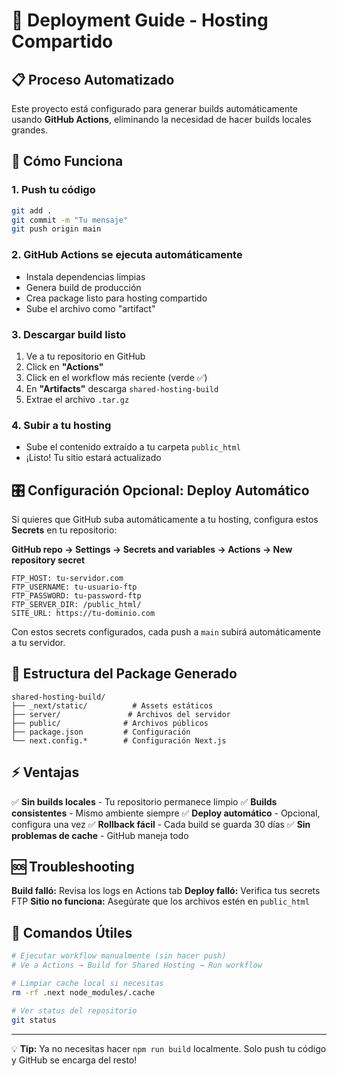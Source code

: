 # 🚀 Deployment Guide - Hosting Compartido

## 📋 Proceso Automatizado

Este proyecto está configurado para generar builds automáticamente usando **GitHub Actions**, eliminando la necesidad de hacer builds locales grandes.

## 🔄 Cómo Funciona

### 1. **Push tu código**
```bash
git add .
git commit -m "Tu mensaje"
git push origin main
```

### 2. **GitHub Actions se ejecuta automáticamente**
- Instala dependencias limpias
- Genera build de producción
- Crea package listo para hosting compartido
- Sube el archivo como "artifact"

### 3. **Descargar build listo**
1. Ve a tu repositorio en GitHub
2. Click en **"Actions"**
3. Click en el workflow más reciente (verde ✅)
4. En **"Artifacts"** descarga `shared-hosting-build`
5. Extrae el archivo `.tar.gz`

### 4. **Subir a tu hosting**
- Sube el contenido extraído a tu carpeta `public_html`
- ¡Listo! Tu sitio estará actualizado

## 🎛️ Configuración Opcional: Deploy Automático

Si quieres que GitHub suba automáticamente a tu hosting, configura estos **Secrets** en tu repositorio:

**GitHub repo → Settings → Secrets and variables → Actions → New repository secret**

```
FTP_HOST: tu-servidor.com
FTP_USERNAME: tu-usuario-ftp
FTP_PASSWORD: tu-password-ftp
FTP_SERVER_DIR: /public_html/
SITE_URL: https://tu-dominio.com
```

Con estos secrets configurados, cada push a `main` subirá automáticamente a tu servidor.

## 📁 Estructura del Package Generado

```
shared-hosting-build/
├── _next/static/          # Assets estáticos
├── server/               # Archivos del servidor
├── public/              # Archivos públicos
├── package.json         # Configuración
└── next.config.*        # Configuración Next.js
```

## ⚡ Ventajas

✅ **Sin builds locales** - Tu repositorio permanece limpio
✅ **Builds consistentes** - Mismo ambiente siempre
✅ **Deploy automático** - Opcional, configura una vez
✅ **Rollback fácil** - Cada build se guarda 30 días
✅ **Sin problemas de cache** - GitHub maneja todo

## 🆘 Troubleshooting

**Build falló:** Revisa los logs en Actions tab
**Deploy falló:** Verifica tus secrets FTP
**Sitio no funciona:** Asegúrate que los archivos estén en `public_html`

## 🔧 Comandos Útiles

```bash
# Ejecutar workflow manualmente (sin hacer push)
# Ve a Actions → Build for Shared Hosting → Run workflow

# Limpiar cache local si necesitas
rm -rf .next node_modules/.cache

# Ver status del repositorio
git status
```

---

💡 **Tip:** Ya no necesitas hacer `npm run build` localmente. Solo push tu código y GitHub se encarga del resto!